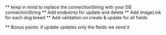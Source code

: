 ** keep in mind to replace the connectionString with your DB connectionString
** Add endpoints for update and delete ** Add imageLink for each dog breed
** Add validation on create & update for all fields

\*\* Bonus points: if update updates only the fields we send it
